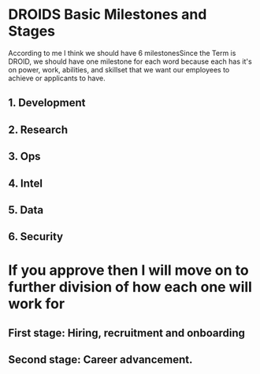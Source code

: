 # DROIDS Basic Milestones and Stages


According to me I think we should have 6 milestonesSince the Term is DROID, we should have one milestone for each word because each has it's on power, work, abilities, and skillset that we want our employees to achieve or applicants to have. 
## 1. Development
## 2. Research
## 3. Ops
## 4. Intel
## 5. Data
## 6. Security

# If you approve then I will move on to further division of how each one will work for

## First stage: Hiring, recruitment and onboarding

## Second stage: Career advancement.  
